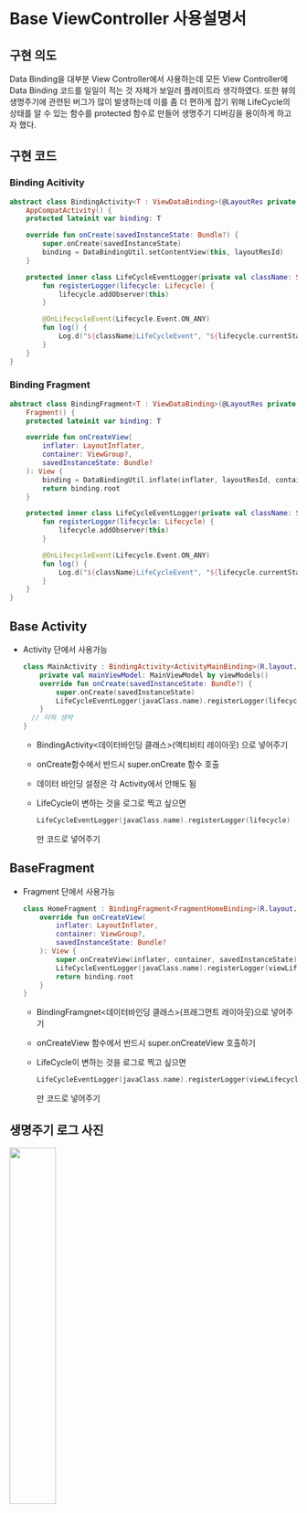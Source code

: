 # Base ViewController 사용설명서

## 구현 의도

Data Binding을 대부분 View Controller에서 사용하는데 모든 View Controller에 Data Binding 코드를 일일이 적는 것 자체가 보일러 플레이트라 생각하였다. 또한 뷰의 생명주기에 관련된 버그가 많이 발생하는데 이를 좀 더 편하게 잡기 위해 LifeCycle의 상태를 알 수 있는 함수를 protected 함수로 만들어 생명주기 디버깅을 용이하게 하고자 했다.



## 구현 코드

### Binding Acitivity

```kotlin
abstract class BindingActivity<T : ViewDataBinding>(@LayoutRes private val layoutResId: Int) :
    AppCompatActivity() {
    protected lateinit var binding: T

    override fun onCreate(savedInstanceState: Bundle?) {
        super.onCreate(savedInstanceState)
        binding = DataBindingUtil.setContentView(this, layoutResId)
    }

    protected inner class LifeCycleEventLogger(private val className: String) : LifecycleObserver {
        fun registerLogger(lifecycle: Lifecycle) {
            lifecycle.addObserver(this)
        }

        @OnLifecycleEvent(Lifecycle.Event.ON_ANY)
        fun log() {
            Log.d("${className}LifeCycleEvent", "${lifecycle.currentState}")
        }
    }
}
```



### Binding Fragment

```kotlin
abstract class BindingFragment<T : ViewDataBinding>(@LayoutRes private val layoutResId: Int) :
    Fragment() {
    protected lateinit var binding: T

    override fun onCreateView(
        inflater: LayoutInflater,
        container: ViewGroup?,
        savedInstanceState: Bundle?
    ): View {
        binding = DataBindingUtil.inflate(inflater, layoutResId, container, false)
        return binding.root
    }

    protected inner class LifeCycleEventLogger(private val className: String) : LifecycleObserver {
        fun registerLogger(lifecycle: Lifecycle) {
            lifecycle.addObserver(this)
        }

        @OnLifecycleEvent(Lifecycle.Event.ON_ANY)
        fun log() {
            Log.d("${className}LifeCycleEvent", "${lifecycle.currentState}")
        }
    }
}
```



## Base Activity

- Activity 단에서 사용가능

  ```kotlin
  class MainActivity : BindingActivity<ActivityMainBinding>(R.layout.activity_main) {
      private val mainViewModel: MainViewModel by viewModels()
      override fun onCreate(savedInstanceState: Bundle?) {
          super.onCreate(savedInstanceState)
          LifeCycleEventLogger(javaClass.name).registerLogger(lifecycle)
      }
    // 이하 생략
  }
  ```

  - BindingActivity<데이터바인딩 클래스>(액티비티 레이아웃) 으로 넣어주기

  - onCreate함수에서 반드시 super.onCreate 함수 호출

  - 데이터 바인딩 설정은 각 Activity에서 안해도 됨

  - LifeCycle이 변하는 것을 로그로 찍고 싶으면

    ```kotlin
    LifeCycleEventLogger(javaClass.name).registerLogger(lifecycle)
    ```

    만 코드로 넣어주기



## BaseFragment

- Fragment 단에서 사용가능

  ```kotlin
  class HomeFragment : BindingFragment<FragmentHomeBinding>(R.layout.fragment_home) {
      override fun onCreateView(
          inflater: LayoutInflater,
          container: ViewGroup?,
          savedInstanceState: Bundle?
      ): View {
          super.onCreateView(inflater, container, savedInstanceState)
          LifeCycleEventLogger(javaClass.name).registerLogger(viewLifecycleOwner.lifecycle)
          return binding.root
      }
  }
  ```

  - BindingFramgnet<데이터바인딩 클래스>(프래그먼트 레이아웃)으로 넣어주기

  - onCreateView 함수에서 반드시 super.onCreateView 호출하기

  - LifeCycle이 변하는 것을 로그로 찍고 싶으면

    ```kotlin
    LifeCycleEventLogger(javaClass.name).registerLogger(viewLifecycleOwner.lifecycle)
    ```

    만 코드로 넣어주기



## 생명주기 로그 사진

<img src= "https://user-images.githubusercontent.com/54518925/103987470-dc3d0a00-51cf-11eb-9d33-a39889f87b06.png" width="40%" />

